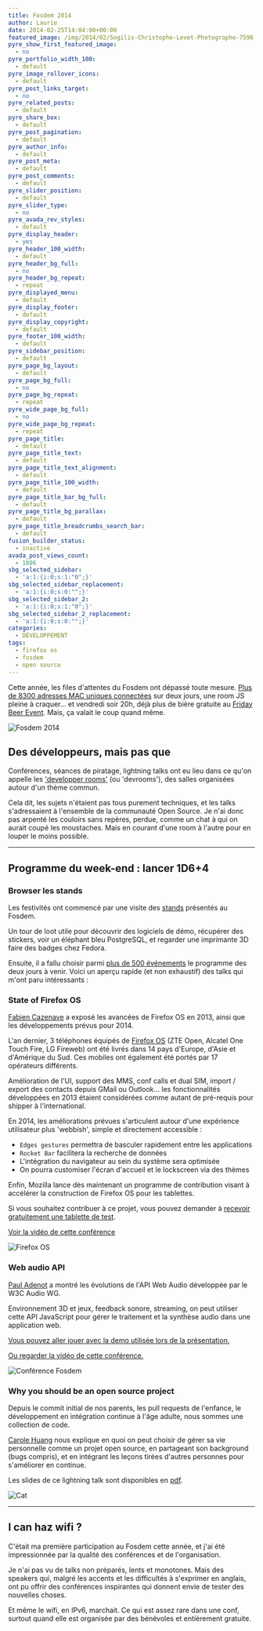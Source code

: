 ```yaml
---
title: Fosdem 2014
author: Laurie
date: 2014-02-25T14:04:00+00:00
featured_image: /img/2014/02/Sogilis-Christophe-Levet-Photographe-7596.jpg
pyre_show_first_featured_image:
  - no
pyre_portfolio_width_100:
  - default
pyre_image_rollover_icons:
  - default
pyre_post_links_target:
  - no
pyre_related_posts:
  - default
pyre_share_box:
  - default
pyre_post_pagination:
  - default
pyre_author_info:
  - default
pyre_post_meta:
  - default
pyre_post_comments:
  - default
pyre_slider_position:
  - default
pyre_slider_type:
  - no
pyre_avada_rev_styles:
  - default
pyre_display_header:
  - yes
pyre_header_100_width:
  - default
pyre_header_bg_full:
  - no
pyre_header_bg_repeat:
  - repeat
pyre_displayed_menu:
  - default
pyre_display_footer:
  - default
pyre_display_copyright:
  - default
pyre_footer_100_width:
  - default
pyre_sidebar_position:
  - default
pyre_page_bg_layout:
  - default
pyre_page_bg_full:
  - no
pyre_page_bg_repeat:
  - repeat
pyre_wide_page_bg_full:
  - no
pyre_wide_page_bg_repeat:
  - repeat
pyre_page_title:
  - default
pyre_page_title_text:
  - default
pyre_page_title_text_alignment:
  - default
pyre_page_title_100_width:
  - default
pyre_page_title_bar_bg_full:
  - default
pyre_page_title_bg_parallax:
  - default
pyre_page_title_breadcrumbs_search_bar:
  - default
fusion_builder_status:
  - inactive
avada_post_views_count:
  - 1806
sbg_selected_sidebar:
  - 'a:1:{i:0;s:1:"0";}'
sbg_selected_sidebar_replacement:
  - 'a:1:{i:0;s:0:"";}'
sbg_selected_sidebar_2:
  - 'a:1:{i:0;s:1:"0";}'
sbg_selected_sidebar_2_replacement:
  - 'a:1:{i:0;s:0:"";}'
categories:
  - DÉVELOPPEMENT
tags:
  - firefox os
  - fosdem
  - open source
---
```


Cette année, les files d'attentes du Fosdem ont dépassé toute mesure. [Plus de 8300 adresses MAC uniques connectées](https://lh4.googleusercontent.com/-SeFzR8wU6Gk/Uu5919IbAEI/AAAAAAAAZ3g/Qh48-Bl8NWI/w954-h716-no/IMG_20140202_180257.jpg) sur deux jours, une room JS pleine à craquer… et vendredi soir 20h, déjà plus de bière gratuite au [Friday Beer Event](https://fosdem.org/2014/practical/beerevent/). Mais, ça valait le coup quand même.

![Fosdem 2014](https://65.media.tumblr.com/0c2d39d437a25a25951801addf7dfb42/tumblr_inline_n170upPzDl1qaq4v9.png)

## Des développeurs, mais pas que

Conférences, séances de piratage, lightning talks ont eu lieu dans ce qu'on appelle les ['developper rooms'](https://fosdem.org/2014/schedule/rooms/) (ou 'devrooms'), des salles organisées autour d'un thème commun.

Cela dit, les sujets n'étaient pas tous purement techniques, et les talks s'adressaient à l'ensemble de la communauté Open Source. Je n'ai donc pas arpenté les couloirs sans repères, perdue, comme un chat à qui on aurait coupé les moustaches. Mais en courant d'une room à l'autre pour en louper le moins possible.

---

## Programme du week-end : lancer 1D6+4

### Browser les stands

Les festivités ont commencé par une visite des [stands](https://fosdem.org/2014/stands/) présentés au Fosdem.

Un tour de loot utile pour découvrir des logiciels de démo, récupérer des stickers, voir un éléphant bleu PostgreSQL, et regarder une imprimante 3D faire des badges chez Fedora.

Ensuite, il a fallu choisir parmi [plus de 500 événements](https://fosdem.org/2014/schedule/) le programme des deux jours à venir. Voici un aperçu rapide (et non exhaustif) des talks qui m'ont paru intéressants :

### State of Firefox OS

[Fabien Cazenave](https://twitter.com/fabi1cazenave) a exposé les avancées de Firefox OS en 2013, ainsi que les développements prévus pour 2014.

L'an dernier, 3 téléphones équipés de [Firefox OS](http://www.mozilla.org/en-US/firefox/os/) (ZTE Open, Alcatel One Touch Fire, LG Fireweb) ont été livrés dans 14 pays d'Europe, d'Asie et d'Amérique du Sud. Ces mobiles ont également été portés par 17 opérateurs différents.

Amélioration de l'UI, support des MMS, conf calls et dual SIM, import / export des contacts depuis GMail ou Outlook… les fonctionnalités développées en 2013 étaient considérées comme autant de pré-requis pour shipper à l'international.

En 2014, les améliorations prévues s'articulent autour d'une expérience utilisateur plus 'webbish', simple et directement accessible :

- `Edges gestures` permettra de basculer rapidement entre les applications
- `Rocket Bar` facilitera la recherche de données
- L'intégration du navigateur au sein du système sera optimisée
- On pourra customiser l'écran d'accueil et le lockscreen via des thèmes

Enfin, Mozilla lance dès maintenant un programme de contribution visant à accélérer la construction de Firefox OS pour les tablettes.

Si vous souhaitez contribuer à ce projet, vous pouvez demander à [recevoir gratuitement une tablette de test](https://hacks.mozilla.org/2014/01/mozilla-launches-contribution-program-to-help-deliver-firefox-os-to-tablets/).

[Voir la vidéo de cette conférence](http://bit.ly/1oQKrqM)

![Firefox OS](https://67.media.tumblr.com/b7d898f448755d4d506047be7e6e8a5f/tumblr_inline_n170vkxzDI1qaq4v9.jpg)

### Web audio API

[Paul Adenot](https://twitter.com/padenot) a montré les évolutions de l'API Web Audio développée par le W3C Audio WG.

Environnement 3D et jeux, feedback sonore, streaming, on peut utiliser cette API JavaScript pour gérer le traitement et la synthèse audio dans une application web.

[Vous pouvez aller jouer avec la demo utilisée lors de la présentation.](http://webaudioplayground.appspot.com/)

[Ou regarder la vidéo de cette conférence.](http://bit.ly/1msBghE)

![Conférence Fosdem](https://65.media.tumblr.com/f78604569ba9c5f07d470f0e726fd83f/tumblr_inline_n170x3opbV1qaq4v9.png)

### Why you should be an open source project

Depuis le commit initial de nos parents, les pull requests de l'enfance, le développement en intégration continue à l'âge adulte, nous sommes une collection de code.

[Carole Huang](https://twitter.com/thisiscaroltoo) nous explique en quoi on peut choisir de gérer sa vie personnelle comme un projet open source, en partageant son background (bugs compris), et en intégrant les leçons tirées d'autres personnes pour s'améliorer en continue.

Les slides de ce lightning talk sont disponibles en [pdf](https://fosdem.org/2014/schedule/event/you_os/attachments/slides/400/export/events/attachments/you_os/slides/400/why_open_source_project.pdf).

![Cat](https://67.media.tumblr.com/b672cc586c63c266627ded86bc909771/tumblr_inline_n170wdtKYY1qaq4v9.jpg)

---

## I can haz wifi ?

C'était ma première participation au Fosdem cette année, et j'ai été impressionnée par la qualité des conférences et de l'organisation.

Je n'ai pas vu de talks non préparés, lents et monotones. Mais des speakers qui, malgré les accents et les difficultés à s'exprimer en anglais, ont pu offrir des conférences inspirantes qui donnent envie de tester des nouvelles choses.

Et même le wifi, en IPv6, marchait. Ce qui est assez rare dans une conf, surtout quand elle est organisée par des bénévoles et entièrement gratuite.
